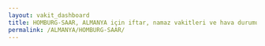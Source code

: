 ```yaml
---
layout: vakit_dashboard
title: HOMBURG-SAAR, ALMANYA için iftar, namaz vakitleri ve hava durumu - ilçe/eyalet seç
permalink: /ALMANYA/HOMBURG-SAAR/
---
```


<script type="text/javascript">
  var GLOBAL_COUNTRY = 'ALMANYA';
  var GLOBAL_CITY = 'HOMBURG-SAAR';
  var GLOBAL_STATE = '';
  var lat = 72;
  var lon = 21;
</script>
